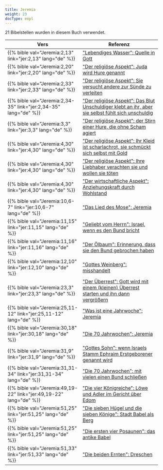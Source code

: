 ```yaml
---
title: Jeremia
weight: 23
docType: expl
---
```


21 Bibelstellen wurden in diesem Buch verwendet.

| Vers | Referenz |
|-------|-----------|
| {{% bible val="Jeremia:2,13" link="jer:2,13" lang="de" %}} | ["Lebendiges Wasser": Quelle in Gott](../exampleSite/content/expl/../expl/content/paradise/the-new-jerusalem#8a3f) |
| {{% bible val="Jeremia:2,20" link="jer:2,20" lang="de" %}} | ["Der religiöse Aspekt": Juda wird Hure genannt](../exampleSite/content/expl/../expl/content/harlot/who-is-the-harlot-babylon-part-2#e96e) |
| {{% bible val="Jeremia:2,33" link="jer:2,33" lang="de" %}} | ["Der religiöse Aspekt": Sie versucht andere zur Sünde zu verleiten](../exampleSite/content/expl/../expl/content/harlot/who-is-the-harlot-babylon-part-2#e96e) |
| {{% bible val="Jeremia:2,34-35" link="jer:2,34-35" lang="de" %}} | ["Der religiöse Aspekt": Das Blut Unschuldiger klebt an ihr, aber sie selbst fühlt sich unschuldig](../exampleSite/content/expl/../expl/content/harlot/who-is-the-harlot-babylon-part-2#e96e) |
| {{% bible val="Jeremia:3,3" link="jer:3,3" lang="de" %}} | ["Der religiöse Aspekt": der Stirn einer Hure, die ohne Scham agiert](../exampleSite/content/expl/../expl/content/harlot/who-is-the-harlot-babylon-part-2#e96e) |
| {{% bible val="Jeremia:4,30" link="jer:4,30" lang="de" %}} | ["Der religiöse Aspekt": Ihr Kleid ist scharlachrot, sie schmückt sich selbst mit Gold](../exampleSite/content/expl/../expl/content/harlot/who-is-the-harlot-babylon-part-2#e96e) |
| {{% bible val="Jeremia:4,30" link="jer:4,30" lang="de" %}} | ["Der religiöse Aspekt": Ihre Liebhaber verachten sie und wollen sie töten](../exampleSite/content/expl/../expl/content/harlot/who-is-the-harlot-babylon-part-2#e96e) |
| {{% bible val="Jeremia:4,30" link="jer:4,30" lang="de" %}} | ["Der wirtschaftliche Aspekt": Anziehungskraft durch Wohlstand](../exampleSite/content/expl/../expl/content/harlot/who-is-the-harlot-babylon-part-2#f24d) |
| {{% bible val="Jeremia:10,6-7" link="jer:10,6-7" lang="de" %}} | ["Das Lied des Mose": Jeremia](../exampleSite/content/expl/../expl/content/harvest/gods-army-and-the-seven-angels#6689) |
| {{% bible val="Jeremia:11,15" link="jer:11,15" lang="de" %}} | ["Geliebt vom Herrn": Israel, wenn es den Bund bricht](../exampleSite/content/expl/../expl/background/israel/the-church-is-part-of-israel#e326) |
| {{% bible val="Jeremia:11,16" link="jer:11,16" lang="de" %}} | ["Der Ölbaum": Erinnerung, dass sie den Bund gebrochen haben](../exampleSite/content/expl/../expl/background/israel/the-church-is-part-of-israel#b358) |
| {{% bible val="Jeremia:12,10" link="jer:12,10" lang="de" %}} | ["Gottes Weinberg": misshandelt](../exampleSite/content/expl/../expl/background/israel/the-church-is-part-of-israel#145d) |
| {{% bible val="Jeremia:23,3" link="jer:23,3" lang="de" %}} | ["Der Überrest": Gott wird mit einem (kleinen) Überrest starten und ihn dann vergrößern](../exampleSite/content/expl/../expl/background/israel/the-remnant-of-israel#eeb2) |
| {{% bible val="Jeremia:25,11-12" link="jer:25,11-12" lang="de" %}} | ["Was ist eine Jahrwoche": Jeremia](../exampleSite/content/expl/../expl/bible/daniel/the-70-year-weeks#f6e6) |
| {{% bible val="Jeremia:30,18" link="jer:30,18" lang="de" %}} | ["Die 70 Jahrwochen": Jeremia](../exampleSite/content/expl/../expl/bible/daniel/the-70-year-weeks#d777) |
| {{% bible val="Jeremia:31,9" link="jer:31,9" lang="de" %}} | ["Gottes Sohn": wenn Israels Stamm Ephraim Erstgeborener genannt wird](../exampleSite/content/expl/../expl/background/israel/the-church-is-part-of-israel#db2c) |
| {{% bible val="Jeremia:31,31-34" link="jer:31,31-34" lang="de" %}} | ["Die 70 Jahrwochen": mit vielen einen Bund schließen](../exampleSite/content/expl/../expl/bible/daniel/the-70-year-weeks#d777) |
| {{% bible val="Jeremia:49,19-22" link="jer:49,19-22" lang="de" %}} | ["Die vier Königreiche": Löwe und Adler im Gericht über Edom](../exampleSite/content/expl/../expl/bible/daniel/the-four-kingdoms-in-daniel#c9a9) |
| {{% bible val="Jeremia:51,25" link="jer:51,25" lang="de" %}} | ["Die sieben Hügel und die sieben Könige": Stadt Babel als Berg](../exampleSite/content/expl/../expl/content/harlot/who-is-the-harlot-babylon-part-1#09b7) |
| {{% bible val="Jeremia:51,25" link="jer:51,25" lang="de" %}} | ["Die ersten vier Posaunen": das antike Babel](../exampleSite/content/expl/../expl/content/trumpets/the-trumpets-in-revelation#e565) |
| {{% bible val="Jeremia:51,33" link="jer:51,33" lang="de" %}} | ["Die beiden Ernten": Dreschen](../exampleSite/content/expl/../expl/content/harvest/gods-army-and-the-seven-angels#45b1) |
